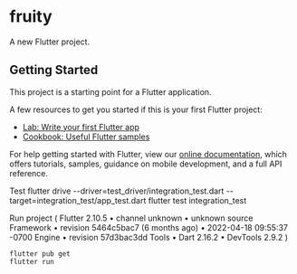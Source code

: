 # fruity

A new Flutter project.

## Getting Started

This project is a starting point for a Flutter application.

A few resources to get you started if this is your first Flutter project:

- [Lab: Write your first Flutter app](https://flutter.dev/docs/get-started/codelab)
- [Cookbook: Useful Flutter samples](https://flutter.dev/docs/cookbook)

For help getting started with Flutter, view our
[online documentation](https://flutter.dev/docs), which offers tutorials,
samples, guidance on mobile development, and a full API reference.

Test 
flutter drive   --driver=test_driver/integration_test.dart   --target=integration_test/app_test.dart
flutter test integration_test

Run project (
    Flutter 2.10.5 • channel unknown • unknown source
    Framework • revision 5464c5bac7 (6 months ago) • 2022-04-18 09:55:37 -0700
    Engine • revision 57d3bac3dd
    Tools • Dart 2.16.2 • DevTools 2.9.2
)
```
flutter pub get
flutter run
```